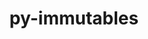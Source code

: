---
title: "py-immutables"
layout: cache
categories: [package, develop]
meta: {"versions": ["0.20"], "compilers": ["gcc@=7.3.1"], "oss": ["amzn2"], "platforms": ["linux"], "targets": ["aarch64", "neoverse_n1", "x86_64_v3"], "stacks": ["aws-isc", "aws-isc-aarch64", "root"], "num_specs": 7, "num_specs_by_stack": {"aws-isc-aarch64": 4, "root": 7, "aws-isc": 3}}
spec_details: [{"hash": "3ns7rbccdxphcrha5b7y6cfv6lnwimdm", "compiler": "gcc@=7.3.1", "versions": ["0.20"], "os": "amzn2", "platform": "linux", "target": "aarch64", "variants": ["build_system=python_pip"], "stacks": ["aws-isc-aarch64", "root"], "size": "-", "tarball": "https://binaries.spack.io/develop/build_cache/linux-amzn2-aarch64/gcc-7.3.1/py-immutables-0.20/linux-amzn2-aarch64-gcc-7.3.1-py-immutables-0.20-3ns7rbccdxphcrha5b7y6cfv6lnwimdm.spack"}, {"hash": "t5kgekt4j275xqmwptg5dqaj6zm6bcmm", "compiler": "gcc@=7.3.1", "versions": ["0.20"], "os": "amzn2", "platform": "linux", "target": "aarch64", "variants": ["build_system=python_pip"], "stacks": ["aws-isc-aarch64", "root"], "size": "-", "tarball": "https://binaries.spack.io/develop/build_cache/linux-amzn2-aarch64/gcc-7.3.1/py-immutables-0.20/linux-amzn2-aarch64-gcc-7.3.1-py-immutables-0.20-t5kgekt4j275xqmwptg5dqaj6zm6bcmm.spack"}, {"hash": "px7sq2yvssjl745qtstyx7issx2toqvm", "compiler": "gcc@=7.3.1", "versions": ["0.20"], "os": "amzn2", "platform": "linux", "target": "neoverse_n1", "variants": ["build_system=python_pip"], "stacks": ["aws-isc-aarch64", "root"], "size": "-", "tarball": "https://binaries.spack.io/develop/build_cache/linux-amzn2-neoverse_n1/gcc-7.3.1/py-immutables-0.20/linux-amzn2-neoverse_n1-gcc-7.3.1-py-immutables-0.20-px7sq2yvssjl745qtstyx7issx2toqvm.spack"}, {"hash": "yh5pkcivefvw4fqxgbranuywbypjuyma", "compiler": "gcc@=7.3.1", "versions": ["0.20"], "os": "amzn2", "platform": "linux", "target": "neoverse_n1", "variants": ["build_system=python_pip"], "stacks": ["aws-isc-aarch64", "root"], "size": "-", "tarball": "https://binaries.spack.io/develop/build_cache/linux-amzn2-neoverse_n1/gcc-7.3.1/py-immutables-0.20/linux-amzn2-neoverse_n1-gcc-7.3.1-py-immutables-0.20-yh5pkcivefvw4fqxgbranuywbypjuyma.spack"}, {"hash": "k7imxsdghu7nsdh6cruytstlhdc4kiaz", "compiler": "gcc@=7.3.1", "versions": ["0.20"], "os": "amzn2", "platform": "linux", "target": "x86_64_v3", "variants": ["build_system=python_pip"], "stacks": ["root", "aws-isc"], "size": "-", "tarball": "https://binaries.spack.io/develop/build_cache/linux-amzn2-x86_64_v3/gcc-7.3.1/py-immutables-0.20/linux-amzn2-x86_64_v3-gcc-7.3.1-py-immutables-0.20-k7imxsdghu7nsdh6cruytstlhdc4kiaz.spack"}, {"hash": "zthck25zjqrf75aegyf6igsbr2wmweg3", "compiler": "gcc@=7.3.1", "versions": ["0.20"], "os": "amzn2", "platform": "linux", "target": "x86_64_v3", "variants": ["build_system=python_pip"], "stacks": ["root", "aws-isc"], "size": "-", "tarball": "https://binaries.spack.io/develop/build_cache/linux-amzn2-x86_64_v3/gcc-7.3.1/py-immutables-0.20/linux-amzn2-x86_64_v3-gcc-7.3.1-py-immutables-0.20-zthck25zjqrf75aegyf6igsbr2wmweg3.spack"}, {"hash": "5ymyiyigp7irr56mwt3itdwlvkjaokmm", "compiler": "gcc@=7.3.1", "versions": ["0.20"], "os": "amzn2", "platform": "linux", "target": "x86_64_v3", "variants": ["build_system=python_pip"], "stacks": ["root", "aws-isc"], "size": "-", "tarball": "https://binaries.spack.io/develop/build_cache/linux-amzn2-x86_64_v3/gcc-7.3.1/py-immutables-0.20/linux-amzn2-x86_64_v3-gcc-7.3.1-py-immutables-0.20-5ymyiyigp7irr56mwt3itdwlvkjaokmm.spack"}]
---